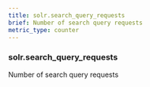 ```yaml
---
title: solr.search_query_requests
brief: Number of search query requests
metric_type: counter
---
```

### solr.search_query_requests

Number of search query requests
